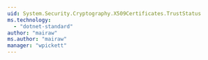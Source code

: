 ```yaml
---
uid: System.Security.Cryptography.X509Certificates.TrustStatus
ms.technology: 
  - "dotnet-standard"
author: "mairaw"
ms.author: "mairaw"
manager: "wpickett"
---
```

